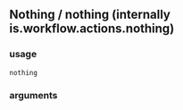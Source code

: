 
## Nothing / nothing (internally is.workflow.actions.nothing)

### usage
`nothing `

### arguments

